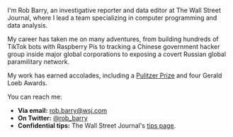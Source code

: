 I'm Rob Barry, an investigative reporter and data editor at The Wall Street
Journal, where I lead a team specializing in computer programming and data
analysis.

My career has taken me on many adventures, from building hundreds of TikTok bots
with Raspberry Pis to tracking a Chinese government hacker group inside major
global corporations to exposing a covert Russian global paramilitary network.

My work has earned accolades, including a [Pulitzer
Prize](https://www.wsj.com/articles/wsj-new-york-times-win-pulitzers-1429557628)
and four Gerald Loeb Awards.

You can reach me:

- **Via email:** [rob.barry@wsj.com](mailto:rob.barry@wsj.com)
- **On Twitter:** [@rob_barry](https://twitter.com/rob_barry)
- **Confidential tips:** The Wall Street Journal's [tips page](https://www.wsj.com/tips).